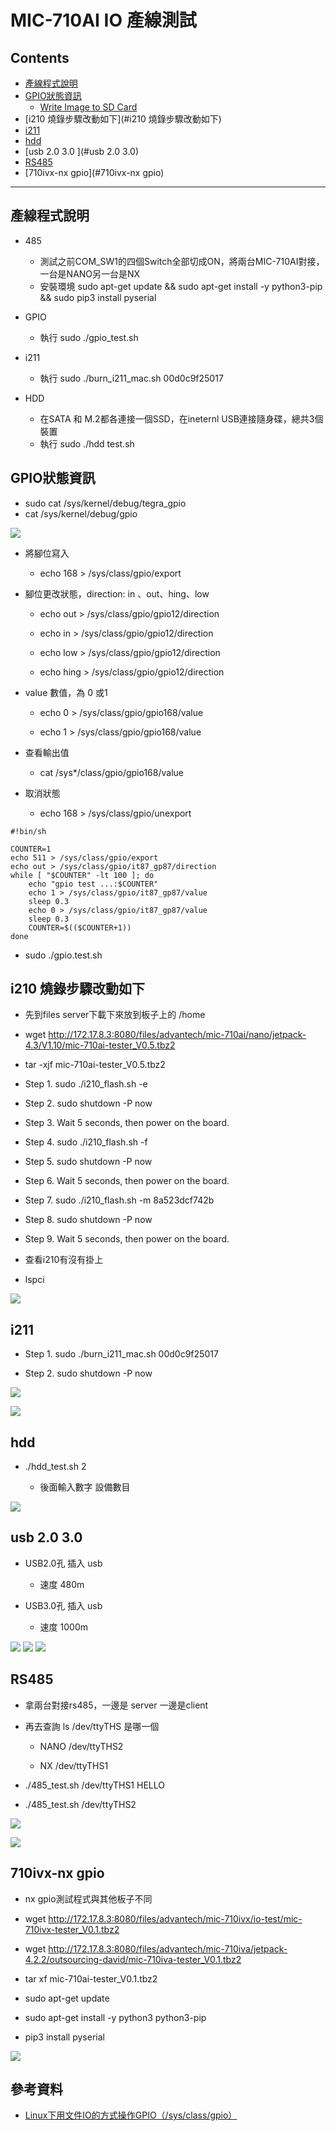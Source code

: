 # MIC-710AI IO 產線測試

## Contents
- [產線程式說明](#產線程式說明)
- [GPIO狀態資訊](#GPIO狀態資訊)
  - [Write Image to SD Card](#write-image-to-sD-card)
- [i210 燒錄步驟改動如下](#i210 燒錄步驟改動如下)
- [i211 ](#i211)
- [hdd ](#hdd)
- [usb 2.0 3.0  ](#usb 2.0 3.0)
- [RS485](#RS485)
- [710ivx-nx gpio](#710ivx-nx gpio)
---

## 產線程式說明

- 485
    - 測試之前COM_SW1的四個Switch全部切成ON，將兩台MIC-710AI對接，一台是NANO另一台是NX
    - 安裝環境 sudo apt-get update && sudo apt-get install -y python3-pip && sudo pip3 install pyserial

- GPIO 
    - 執行 sudo ./gpio_test.sh

- i211 
    - 執行 sudo ./burn_i211_mac.sh 00d0c9f25017

- HDD 
    
    - 在SATA 和 M.2都各連接一個SSD，在ineternl USB連接隨身碟，總共3個裝置
    - 執行 sudo ./hdd test.sh

## GPIO狀態資訊

- sudo cat /sys/kernel/debug/tegra_gpio
- cat /sys/kernel/debug/gpio


![](002.png)

* 將腳位寫入
    
    * echo 168 > /sys/class/gpio/export

* 腳位更改狀態，direction: in 、out、hing、low
    
    * echo out > /sys/class/gpio/gpio12/direction
    
    * echo in > /sys/class/gpio/gpio12/direction
    
    * echo low > /sys/class/gpio/gpio12/direction
    
    * echo hing > /sys/class/gpio/gpio12/direction

* value 數值，為 0 或1 
    
    *  echo 0 > /sys/class/gpio/gpio168/value

    *  echo 1 > /sys/class/gpio/gpio168/value


* 查看輸出值
    
    * cat /sys*/class/gpio/gpio168/value

* 取消狀態
    
    * echo 168 > /sys/class/gpio/unexport 


```
#!bin/sh

COUNTER=1
echo 511 > /sys/class/gpio/export
echo out > /sys/class/gpio/it87_gp87/direction
while [ "$COUNTER" -lt 100 ]; do
	echo "gpio test ...:$COUNTER"
	echo 1 > /sys/class/gpio/it87_gp87/value
	sleep 0.3
	echo 0 > /sys/class/gpio/it87_gp87/value
	sleep 0.3
	COUNTER=$(($COUNTER+1))
done
```

* sudo ./gpio.test.sh


## i210 燒錄步驟改動如下

* 先到files server下載下來放到板子上的 /home

* wget http://172.17.8.3:8080/files/advantech/mic-710ai/nano/jetpack-4.3/V1.10/mic-710ai-tester_V0.5.tbz2

* tar -xjf mic-710ai-tester_V0.5.tbz2

* Step 1. sudo ./i210_flash.sh -e
* Step 2. sudo shutdown -P now
* Step 3. Wait 5 seconds, then power on the board.
* Step 4. sudo ./i210_flash.sh -f
* Step 5. sudo shutdown -P now
* Step 6. Wait 5 seconds, then power on the board.
* Step 7. sudo ./i210_flash.sh -m 8a523dcf742b
* Step 8. sudo shutdown -P now
* Step 9. Wait 5 seconds, then power on the board.


* 查看i210有沒有掛上
* lspci 

![](003.png)

## i211 

* Step 1. sudo ./burn_i211_mac.sh 00d0c9f25017

* Step 2. sudo shutdown -P now

![](004.png)


![](005.png)

##  hdd


* ./hdd_test.sh 2

    - 後面輸入數字 設備數目

![](006.png)

## usb 2.0 3.0 

* USB2.0孔 插入 usb
    
    - 速度 480m

* USB3.0孔 插入 usb

    - 速度 1000m 

![](007.png)
![](008.png)
![](009.png)

## RS485

* 拿兩台對接rs485，一邊是 server 一邊是client

* 再去查詢 ls /dev/ttyTHS 是哪一個

    - NANO /dev/ttyTHS2

    - NX   /dev/ttyTHS1

* ./485_test.sh /dev/ttyTHS1 HELLO

* ./485_test.sh /dev/ttyTHS2

![](010.png)

![](011.png)


## 710ivx-nx gpio 

* nx gpio測試程式與其他板子不同

* wget http://172.17.8.3:8080/files/advantech/mic-710ivx/io-test/mic-710ivx-tester_V0.1.tbz2

* wget http://172.17.8.3:8080/files/advantech/mic-710iva/jetpack-4.2.2/outsourcing-david/mic-710iva-tester_V0.1.tbz2

* tar xf mic-710ai-tester_V0.1.tbz2 

* sudo apt-get update 

* sudo apt-get install -y python3 python3-pip

* pip3 install pyserial

![](012.png)


## 參考資料

* [Linux下用文件IO的方式操作GPIO（/sys/class/gpio）](https://blog.csdn.net/luckydarcy/article/details/53061901)
